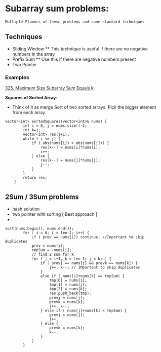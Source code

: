 # Subarray sum problems:
    Multiple Flavors of these problems and some standard techniques
## Techniques
* Sliding Window
** This technique is useful if there are no negative numbers in the array
* Prefix Sum
** Use this if there are negative numbers present
* Two Pointer
### Examples
[325. Maximum Size Subarray Sum Equals k](https://leetcode.com/problems/maximum-size-subarray-sum-equals-k/)

__Squares of Sorted Array__:
* Think of it as merge Sort of two sorted arrays. Pick the bigger element from each array.
```
vector<int> sortedSquares(vector<int>& nums) {
        int i = 0, j = nums.size()-1;
        int k=j;
        vector<int> res(j+1);
        while ( i <= j) {
            if ( abs(nums[i]) > abs(nums[j])) {
                res[k--] = nums[i]*nums[i];
                i++;
            } else {
                res[k--] = nums[j]*nums[j];
                j--;
            }
        }
        return res;
    }
```
## 2Sum / 3Sum problems
* hash solution
* two pointer with sorting [ Best approach  ]
* 
```
sort(nums.begin(), nums.end());
        for ( i = 0; i < len-2; i++) {
            if ( prev == nums[i]) continue; //Important to skip duplicates
            prev = nums[i];
            tmpSum = -nums[i];
            // find 2 sum for k
            for ( j = i+1, k = len-1; j < k; ) {
                if ( prevj == nums[j] && prevk == nums[k]) { 
                    j++; k--; // IMportant to skip duplicates
                }
                else if ( nums[j]+nums[k] == tmpSum) {
                    tmp[0] = nums[i];
                    tmp[1] = nums[j];
                    tmp[2] = nums[k];
                    res.push_back(tmp);
                    prevj = nums[j];
                    prevk = nums[k];
                    j++; k--;  
                } else if ( nums[j]+nums[k] < tmpSum) {
                    prevj = nums[j];
                    j++;
                } else {
                    prevk = nums[k];
                    k--;            
                }
            }
        }
```
